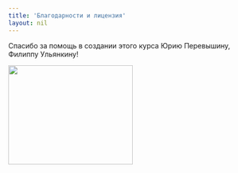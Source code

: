 ```yaml
---
title: 'Благодарности и лицензия'
layout: nil
---
```


Спасибо за помощь в создании этого курса Юрию Перевышину, Филиппу Ульянкину!



<img align="center" src="https://github.com/phenyard/macro201/blob/master/docs/_includes/macro.jpg" height="200" width="250">
<br>
<br>
